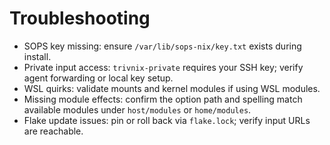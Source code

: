 # Troubleshooting

- SOPS key missing: ensure `/var/lib/sops-nix/key.txt` exists during install.
- Private input access: `trivnix-private` requires your SSH key; verify agent forwarding or local key setup.
- WSL quirks: validate mounts and kernel modules if using WSL modules.
- Missing module effects: confirm the option path and spelling match available modules under `host/modules` or `home/modules`.
- Flake update issues: pin or roll back via `flake.lock`; verify input URLs are reachable.

